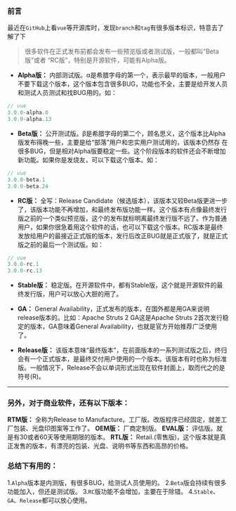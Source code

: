 ### 前言
最近在`GitHub`上看`vue`等开源库时，发现`branch`和`tag`有很多版本标识，特意去了解了下
> 很多软件在正式发布前都会发布一些预览版或者测试版，一般都叫“Beta版”或者 “RC版”，特别是开源软件，可能有Alpha版。

- **Alpha版：** 内部测试版。α是希腊字母的第一个，表示最早的版本，一般用户不要下载这个版本，这个版本包含很多BUG，功能也不全，主要是给开发人员和测试人员测试和找BUG用的。如：

```js
// vue
3.0.0-alpha.0
3.0.0-alpha.13
```

- **Beta版：** 公开测试版。β是希腊字母的第二个，顾名思义，这个版本比Alpha版发布得晚一些，主要是给“部落”用户和忠实用户测试用的，该版本仍然存 在很多BUG，但是相对Alpha版要稳定一些。这个阶段版本的软件还会不断增加新功能。如果你是发烧友，可以下载这个版本。如：

```js
// vue
3.0.0-beta.1
3.0.0-beta.24
```

- **RC版：** 全写：Release Candidate（候选版本），该版本又较Beta版更进一步了，该版本功能不再增加，和最终发布版功能一样。这个版本有点像最终发行版之前的一个类似预览版，这个的发布就标明离最终发行版不远了。作为普通用户，如果你很急着用这个软件的话，也可以下载这个版本。RC版本是最终发放给用户的最接近正式版的版本，发行后改正BUG就是正式版了，就是正式版之前的最后一个测试版。如：

```js
// vue
3.0.0-rc.1
3.0.0-rc.13
```

- **Stable版：** 稳定版。在开源软件中，都有Stable版，这个就是开源软件的最终发行版，用户可以放心大胆的用了。

- **GA：** General Availability，正式发布的版本，在国外都是用GA来说明release版本的。比如：Apache Struts 2 GA这是Apache Struts 2首次发行稳定的版本，GA意味着General Availability，也就是官方开始推荐广泛使用了。

- **Release版：** 该版本意味“最终版本”，在前面版本的一系列测试版之后，终归会有一个正式版本，是最终交付用户使用的一个版本。该版本有时也称为标准版。一般情况下，Release不会以单词形式出现在软件封面上，取而代之的是符号(R)。

---

### 另外，对于商业软件，还有以下版本：

**RTM版：** 全称为Release to Manufacture。工厂版。改版程序已经固定，就差工厂包装、光盘印图案等工作了。
**OEM版：** 厂商定制版。
**EVAL版：** 评估版。就是有30或者60天等使用期限的版本。
**RTL版：** Retail.(零售版)，这个版本就是真正发售的版本，有漂亮的包装、光盘、说明书等东西和高昂的价格。

### 总结下有用的：
1.`Alpha`版本是内测版，有很多BUG，给测试人员使用的。
2.`Beta`版会持续有很多功能加入，但还是测试版。
3.`RC`版功能不会增加，主要在于除错。
4.`Stable`、`GA`、`Release`都可以放心使用。